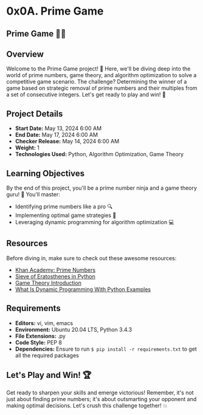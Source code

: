 # 0x0A. Prime Game
## Prime Game 🎲🔢

## Overview
Welcome to the Prime Game project! 🎉 Here, we'll be diving deep into the world of prime numbers, game theory, and algorithm optimization to solve a competitive game scenario. The challenge? Determining the winner of a game based on strategic removal of prime numbers and their multiples from a set of consecutive integers. Let's get ready to play and win! 💪

## Project Details
- **Start Date:** May 13, 2024 6:00 AM
- **End Date:** May 17, 2024 6:00 AM
- **Checker Release:** May 14, 2024 6:00 AM
- **Weight:** 1
- **Technologies Used:** Python, Algorithm Optimization, Game Theory

## Learning Objectives
By the end of this project, you'll be a prime number ninja and a game theory guru! 🥷 You'll master:
- Identifying prime numbers like a pro 🔍
- Implementing optimal game strategies 🎯
- Leveraging dynamic programming for algorithm optimization 💻

## Resources
Before diving in, make sure to check out these awesome resources:
- [Khan Academy: Prime Numbers](https://www.khanacademy.org/computing/computer-science/cryptography/comp-number-theory/v/what-are-prime-numbers)
- [Sieve of Eratosthenes in Python](https://www.geeksforgeeks.org/sieve-of-eratosthenes/)
- [Game Theory Introduction](https://www.youtube.com/watch?v=qJT2IylSc3w)
- [What Is Dynamic Programming With Python Examples](https://realpython.com/python-dynamic-programming/)

## Requirements
- **Editors:** vi, vim, emacs
- **Environment:** Ubuntu 20.04 LTS, Python 3.4.3
- **File Extensions:** .py
- **Code Style:** PEP 8
- **Dependencies:** Ensure to run `$ pip install -r requirements.txt` to get all the required packages

## Let's Play and Win! 🏆
Get ready to sharpen your skills and emerge victorious! Remember, it's not just about finding prime numbers; it's about outsmarting your opponent and making optimal decisions. Let's crush this challenge together! 💥


